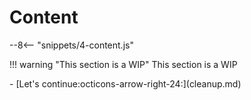 # Content
--8<-- "snippets/4-content.js"

!!! warning "This section is a WIP"
    This section is a WIP

<div class="grid cards" markdown>
- [Let's continue:octicons-arrow-right-24:](cleanup.md)
</div>
